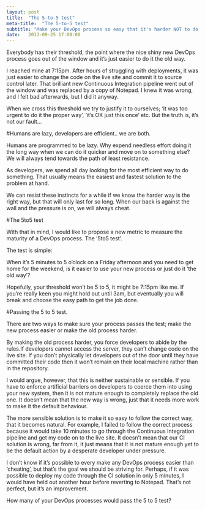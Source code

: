 ```yaml
---
layout: post
title:  "The 5-to-5 test"
meta-title:  "The 5-to-5 test"
subtitle: "Make your DevOps process so easy that it's harder NOT to do it"
date:   2013-09-25 17:00:00
---
```


Everybody has their threshold, the point where the nice shiny new DevOps process goes out of the window  and it’s just easier to do it the old way.

I reached mine at 7:15pm.  After hours of struggling with deployments, it was just easier to change the code on the live site and commit it to source control later.  That brilliant new Continuous Integration pipeline went out of the window and was replaced by a copy of Notepad.  I knew it was wrong, and I felt bad afterwards, but I did it anyway.

When we cross this threshold we try to justify it to ourselves; ‘it was too urgent to do it the proper way’, ‘it’s OK just this once’ etc.  But the truth is, it’s not our fault…



#Humans are lazy, developers are efficient.. we are both.

Humans are programmed to be lazy.  Why expend needless effort doing it the long way when we can do it quicker and move on to something else?  We will always tend towards the path of least resistance.

As developers, we spend all day looking for the most efficient way to do something.  That usually means the easiest and fastest solution to the problem at hand.

We can resist these instincts for a while if we know the harder way is the right way, but that will only last for so long.   When our back is against the wall and the pressure is on, we will always cheat.



#The 5to5 test

With that in mind, I would like to propose a new metric to measure the maturity of a DevOps process.  The ’5to5 test’.

The test is simple:

When it’s 5 minutes to 5 o’clock on a Friday afternoon and you need to get home for the weekend, is it easier to use your new process or just do it ‘the old way’?

Hopefully, your threshold won’t be 5 to 5, it might be 7:15pm like me.  If you’re really keen you might hold out until 3am, but eventually you will break and choose the easy path to get the job done.



#Passing the 5 to 5 test.

There are two ways to make sure your process passes the test; make the new process easier or make the old process harder.

By making the old process harder, you force developers to abide by the rules.If developers cannot access the server, they can’t change code on the live site. If you don’t physically let developers out of the door until they have committed their code then it won’t remain on their local machine rather than in the repository.

I would argue, however, that this is neither sustainable or sensible.  If you have to enforce artificial barriers on developers to coerce them into using your new system, then it is not mature enough to completely replace the old one.  It doesn’t mean that the new way is wrong, just that it needs more work to make it the default behaviour.

The more sensible solution is to make it so easy to follow the correct way, that it becomes natural.  For example, I failed to follow the correct process because it would take 10 minutes to go through the Continuous Integration pipeline and get my code on to the live site.  It doesn’t mean that our CI solution is wrong, far from it, it just means that it is not mature enough yet to be the default action by a desperate developer under pressure.


I don’t know if it’s possible to every make any DevOps process easier than ‘cheating’, but that’s the goal we should be striving for.  Perhaps, if it was possible to deploy my code through the CI solution in only 5 minutes, I would have held out another hour before reverting to Notepad.  That’s not perfect, but it’s an improvement.

How many of your DevOps processes would pass the 5 to 5 test?
